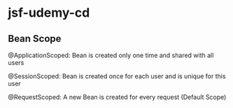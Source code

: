 # jsf-udemy-cd

## Bean Scope

@ApplicationScoped: Bean is created only one time and shared with all users

@SessionScoped: Bean is created once for each user and is unique for this user

@RequestScoped: A new Bean is created for every request (Default Scope)
